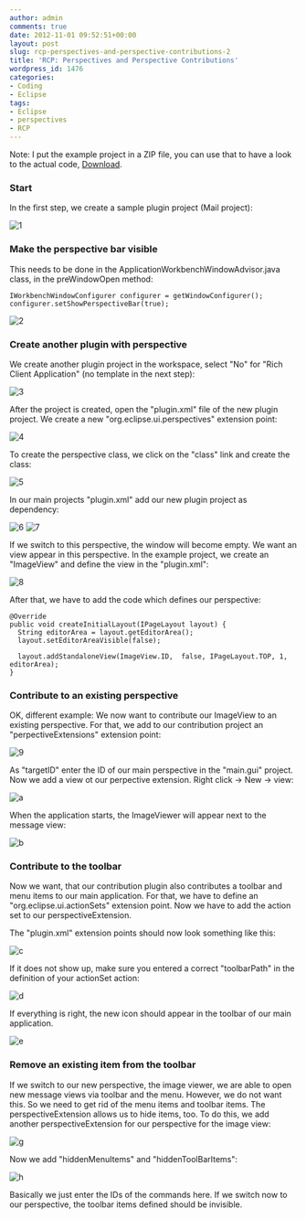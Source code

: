 ```yaml
---
author: admin
comments: true
date: 2012-11-01 09:52:51+00:00
layout: post
slug: rcp-perspectives-and-perspective-contributions-2
title: 'RCP: Perspectives and Perspective Contributions'
wordpress_id: 1476
categories:
- Coding
- Eclipse
tags:
- Eclipse
- perspectives
- RCP
---
```


Note: I put the example project in a ZIP file, you can use that to have a look to the actual code, [Download](https://andydunkel.net/assets/wp-custom/com.da.perspectives.example.zip).




### Start




In the first step, we create a sample plugin project (Mail project):




![1](https://andydunkel.net/assets/uploads/2012/11/1.png)




### Make the perspective bar visible




This needs to be done in the ApplicationWorkbenchWindowAdvisor.java class, in the preWindowOpen method:



    
    IWorkbenchWindowConfigurer configurer = getWindowConfigurer();
    configurer.setShowPerspectiveBar(true);
    




![2](https://andydunkel.net/assets/uploads/2012/11/2.png)




### Create another plugin with perspective




We create another plugin project in the workspace, select "No" for "Rich Client Application" (no template in the next step):




![3](https://andydunkel.net/assets/uploads/2012/11/3.png)




After the project is created, open the "plugin.xml" file of the new plugin project. We create a new "org.eclipse.ui.perspectives" extension point:




![4](https://andydunkel.net/assets/uploads/2012/11/4.png)




To create the perspective class, we click on the "class" link and create the class:




![5](https://andydunkel.net/assets/uploads/2012/11/5.png)




In our main projects "plugin.xml" add our new plugin project as dependency:




![6](https://andydunkel.net/assets/uploads/2012/11/6.png) ![7](https://andydunkel.net/assets/uploads/2012/11/7.png)




If we switch to this perspective, the window will become empty. We want an view appear in this perspective. In the example project, we create an "ImageView" and define the view in the "plugin.xml":




![8](https://andydunkel.net/assets/uploads/2012/11/8.png)




After that, we have to add the code which defines our perspective:



    
    @Override
    public void createInitialLayout(IPageLayout layout) {
      String editorArea = layout.getEditorArea();
      layout.setEditorAreaVisible(false);
      
      layout.addStandaloneView(ImageView.ID,  false, IPageLayout.TOP, 1, editorArea);
    }
    




### Contribute to an existing perspective




OK, different example: We now want to contribute our ImageView to an existing perspective. For that, we add to our contribution project an "perpectiveExtensions" extension point:




![9](https://andydunkel.net/assets/uploads/2012/11/9.png)




As "targetID" enter the ID of our main perspective in the "main.gui" project. Now we add a view ot our perpective extension. Right click -> New -> view:




![a](https://andydunkel.net/assets/uploads/2012/11/a.png)




When the application starts, the ImageViewer will appear next to the message view:




![b](https://andydunkel.net/assets/uploads/2012/11/b.png)




### Contribute to the toolbar




Now we want, that our contribution plugin also contributes a toolbar and menu items to our main application. For that, we have to define an "org.eclipse.ui.actionSets" extension point. Now we have to add the action set to our perspectiveExtension.




The "plugin.xml" extension points should now look something like this:




![c](https://andydunkel.net/assets/uploads/2012/11/c.png)




If it does not show up, make sure you entered a correct "toolbarPath" in the definition of your actionSet action:




![d](https://andydunkel.net/assets/uploads/2012/11/d.png)




If everything is right, the new icon should appear in the toolbar of our main application.




![e](https://andydunkel.net/assets/uploads/2012/11/e.png)




### Remove an existing item from the toolbar




If we switch to our new perspective, the image viewer, we are able to open new message views via toolbar and the menu. However, we do not want this. So we need to get rid of the menu items and toolbar items. The perspectiveExtension allows us to hide items, too. To do this, we add another perspectiveExtension for our perspective for the image view:




![g](https://andydunkel.net/assets/uploads/2012/11/g.png)




Now we add "hiddenMenuItems" and "hiddenToolBarItems":




![h](https://andydunkel.net/assets/uploads/2012/11/h.png)




Basically we just enter the IDs of the commands here. If we switch now to our perspective, the toolbar items defined should be invisible.
